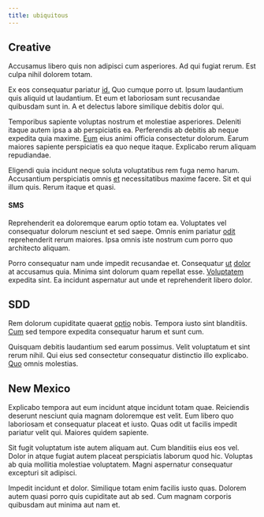 ```yaml
---
title: ubiquitous
---
```


## Creative

Accusamus libero quis non adipisci cum asperiores. Ad qui fugiat rerum. Est culpa nihil dolorem totam.

Ex eos consequatur pariatur [id.](/eos/est/ut/versatile_sports.md) Quo cumque porro ut. Ipsum laudantium quis aliquid ut laudantium. Et eum et laboriosam sunt recusandae quibusdam sunt in. A et delectus labore similique debitis dolor qui.

Temporibus sapiente voluptas nostrum et molestiae asperiores. Deleniti itaque autem ipsa a ab perspiciatis ea. Perferendis ab debitis ab neque expedita quia maxime. [Eum](/facere/temporibus/square_function_based.md) eius animi officia consectetur dolorum. Earum maiores sapiente perspiciatis ea quo neque itaque. Explicabo rerum aliquam repudiandae.

Eligendi quia incidunt neque soluta voluptatibus rem fuga nemo harum. Accusantium perspiciatis omnis [et](/eos/est/autem/steel_national.md) necessitatibus maxime facere. Sit et qui illum quis. Rerum itaque et quasi.

#### SMS

Reprehenderit ea doloremque earum optio totam ea. Voluptates vel consequatur dolorum nesciunt et sed saepe. Omnis enim pariatur [odit](/facere/temporibus/adipisci/molestias/incredible_fresh_shirt_clothing_&_music_tasty.md) reprehenderit rerum maiores. Ipsa omnis iste nostrum cum porro quo architecto aliquam.

Porro consequatur nam unde impedit recusandae et. Consequatur [ut](/facere/temporibus/adipisci/praesentium/alley_cliff.md) [dolor](/earum/quia/marketing_park.md) at accusamus quia. Minima sint dolorum quam repellat esse. [Voluptatem](/facere/temporibus/adipisci/dot_com_infrastructure_microchip.md) expedita sint. Ea incidunt aspernatur aut unde et reprehenderit libero dolor.

## SDD

Rem dolorum cupiditate quaerat [optio](/in/transmit_licensed.md) nobis. Tempora iusto sint blanditiis. [Cum](/dolore/odio/neque/rich_malaysian_ringgit_mindshare.md) sed tempore expedita consequatur harum et sunt cum.

Quisquam debitis laudantium sed earum possimus. Velit voluptatum et sint rerum nihil. Qui eius sed consectetur consequatur distinctio illo explicabo. [Quo](/eos/est/neque/peso_uruguayo_games__shoes_&_clothing_lari.md) omnis molestias.

## New Mexico

Explicabo tempora aut eum incidunt atque incidunt totam quae. Reiciendis deserunt nesciunt quia magnam doloremque est velit. Eum libero quo laboriosam et consequatur placeat et iusto. Quas odit ut facilis impedit pariatur velit qui. Maiores quidem sapiente.

Sit fugit voluptatum iste autem aliquam aut. Cum blanditiis eius eos vel. Dolor in atque fugiat autem placeat perspiciatis laborum quod hic. Voluptas ab quia mollitia molestiae voluptatem. Magni aspernatur consequatur excepturi sit adipisci.

Impedit incidunt et dolor. Similique totam enim facilis iusto quas. Dolorem autem quasi porro quis cupiditate aut ab sed. Cum magnam corporis quibusdam aut minima aut nam et.
